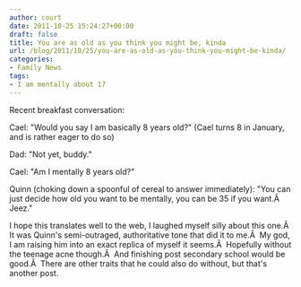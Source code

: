 ```yaml
---
author: court
date: 2011-10-25 15:24:27+00:00
draft: false
title: You are as old as you think you might be, kinda
url: /blog/2011/10/25/you-are-as-old-as-you-think-you-might-be-kinda/
categories:
- Family News
tags:
- I am mentally about 17
---
```


Recent breakfast conversation:

Cael: "Would you say I am basically 8 years old?" (Cael turns 8 in January, and is rather eager to do so)

Dad: "Not yet, buddy."

Cael: "Am I mentally 8 years old?"

Quinn (choking down a spoonful of cereal to answer immediately): "You can just decide how old you want to be mentally, you can be 35 if you want.Â  Jeez."

I hope this translates well to the web, I laughed myself silly about this one.Â  It was Quinn's semi-outraged, authoritative tone that did it to me.Â  My god, I am raising him into an exact replica of myself it seems.Â  Hopefully without the teenage acne though.Â  And finishing post secondary school would be good.Â  There are other traits that he could also do without, but that's another post.

